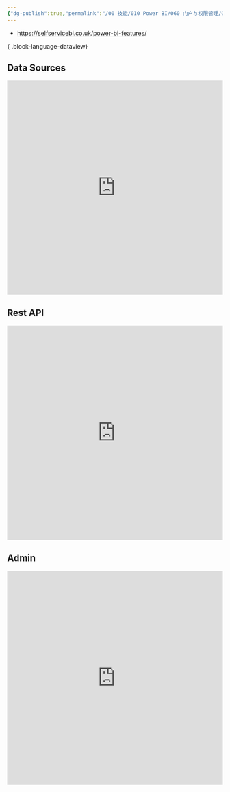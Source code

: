 ```yaml
---
{"dg-publish":true,"permalink":"/00 技能/010 Power BI/060 门户与权限管理/0601 门户设置/","tags":["门户","管理员","rest-api"]}
---
```



- https://selfservicebi.co.uk/power-bi-features/

{ .block-language-dataview}


## Data Sources
<iframe width="100%" height="500px" src="https://app.powerbi.com/view?r=eyJrIjoiMGMyNGVkZTktMWJhZC00NThiLThiMjMtYmFhODBjMjM0MTg3IiwidCI6IjRjY2JjMDY3LWExM2QtNDNjMC1hYTRhLTM1MDViZTJmMzI2ZiIsImMiOjh9&amp;embedImagePlaceholder=true&amp;pageName=ReportSection" frameborder="0" allow="accelerometer; autoplay; clipboard-write; encrypted-media; gyroscope; picture-in-picture; web-share" allowfullscreen></iframe>


## Rest API
<iframe width="100%" height="500px" src="https://app.powerbi.com/view?r=eyJrIjoiMzM5YTY5OWMtZTQzOC00YTIzLWI1YzEtNDZiNmQ3ZThmMzZhIiwidCI6IjRjY2JjMDY3LWExM2QtNDNjMC1hYTRhLTM1MDViZTJmMzI2ZiIsImMiOjh9&embedImagePlaceholder=true&pageName=ReportSection" frameborder="0" allow="accelerometer; autoplay; clipboard-write; encrypted-media; gyroscope; picture-in-picture; web-share" allowfullscreen></iframe>

## Admin
<iframe width="100%" height="500px" src="https://app.powerbi.com/view?r=eyJrIjoiODMyOTIwMDUtZTUzOC00ZTU1LWJmYWQtN2RhODQxZTdiNTA3IiwidCI6IjRjY2JjMDY3LWExM2QtNDNjMC1hYTRhLTM1MDViZTJmMzI2ZiIsImMiOjh9&embedImagePlaceholder=true" frameborder="0" allow="accelerometer; autoplay; clipboard-write; encrypted-media; gyroscope; picture-in-picture; web-share" allowfullscreen></iframe>